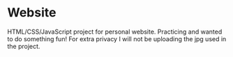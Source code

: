 # Website
HTML/CSS/JavaScript project for personal website. Practicing and wanted to do something fun!
For extra privacy I will not be uploading the jpg used in the project.

